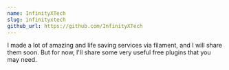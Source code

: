 ```yaml
---
name: InfinityXTech
slug: infinityxtech
github_url: https://github.com/InfinityXTech
---
```


I made a lot of amazing and life saving services via filament, and I will share them soon. But for now, I'll share some very useful free plugins that you may need.
